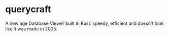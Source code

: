 # querycraft
A new age Database Viewer built in Rust: speedy, efficient and doesn't look like it was made in 2005.
